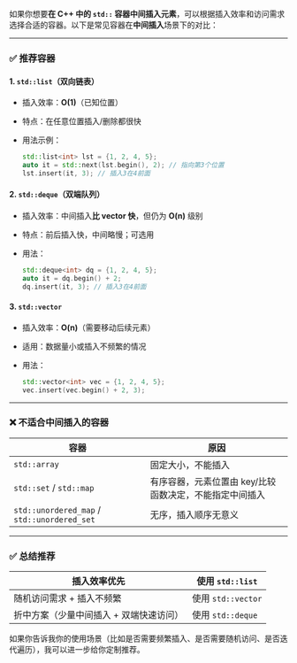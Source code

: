 
如果你想要**在 C++ 中的 `std::` 容器中间插入元素**，可以根据插入效率和访问需求选择合适的容器。以下是常见容器在**中间插入**场景下的对比：

---

### ✅ 推荐容器

#### 1. `std::list`（双向链表）

* 插入效率：**O(1)**（已知位置）
* 特点：在任意位置插入/删除都很快
* 用法示例：

  ```cpp
  std::list<int> lst = {1, 2, 4, 5};
  auto it = std::next(lst.begin(), 2); // 指向第3个位置
  lst.insert(it, 3); // 插入3在4前面
  ```

#### 2. `std::deque`（双端队列）

* 插入效率：中间插入**比 vector 快**，但仍为 **O(n)** 级别
* 特点：前后插入快，中间略慢；可选用
* 用法：

  ```cpp
  std::deque<int> dq = {1, 2, 4, 5};
  auto it = dq.begin() + 2;
  dq.insert(it, 3); // 插入3在4前面
  ```

#### 3. `std::vector`

* 插入效率：**O(n)**（需要移动后续元素）
* 适用：数据量小或插入不频繁的情况
* 用法：

  ```cpp
  std::vector<int> vec = {1, 2, 4, 5};
  vec.insert(vec.begin() + 2, 3);
  ```

---

### ❌ 不适合中间插入的容器

| 容器                                          | 原因                             |
| ------------------------------------------- | ------------------------------ |
| `std::array`                                | 固定大小，不能插入                      |
| `std::set` / `std::map`                     | 有序容器，元素位置由 key/比较函数决定，不能指定中间插入 |
| `std::unordered_map` / `std::unordered_set` | 无序，插入顺序无意义                     |

---

### ✅ 总结推荐

| 插入效率优先                | 使用 `std::list`   |
| --------------------- | ---------------- |
| 随机访问需求 + 插入不频繁        | 使用 `std::vector` |
| 折中方案（少量中间插入 + 双端快速访问） | 使用 `std::deque`  |

如果你告诉我你的使用场景（比如是否需要频繁插入、是否需要随机访问、是否迭代遍历），我可以进一步给你定制推荐。
